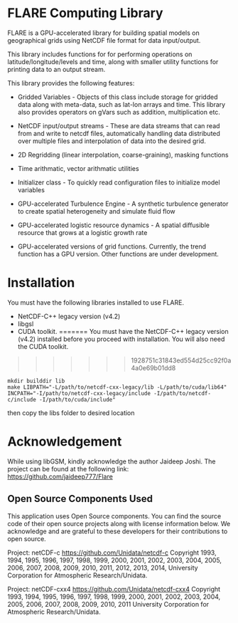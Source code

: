 # FLARE Computing Library

FLARE is a GPU-accelerated library for building spatial models on 
geographical grids using NetCDF file format for data 
input/output.

This library includes functions for for performing operations
on latitude/longitude/levels and time, along with smaller
utility functions for printing data to an output stream.

This library provides the following features:

* Gridded Variables - Objects of this class include 
storage for gridded data along with meta-data, such as lat-lon
arrays and time. This library also provides operators on gVars
such as addition, multiplication etc.

* NetCDF input/output streams - These are data streams that 
can read from and write to netcdf files, 
automatically handling data distributed over multiple files and
interpolation of data into the desired grid.

* 2D Regridding (linear interpolation, coarse-graining), 
masking functions

* Time arithmatic, vector arithmatic utilities

* Initializer class - To quickly read configuration files to 
initialize model variables

* GPU-accelerated Turbulence Engine - A synthetic turbulence 
generator to create spatial heterogeneity and simulate fluid flow

* GPU-accelerated logistic resource dynamics - A spatial diffusible
resource that grows at a logistic growth rate 

* GPU-accelerated versions of grid functions. Currently, the trend 
function has a GPU version. Other functions are under 
development.



# Installation


You must have the following libraries installed to use FLARE.

* NetCDF-C++ legacy version (v4.2) 
* libgsl 
* CUDA toolkit.
=======
You must have the NetCDF-C++ legacy version (v4.2) installed before 
you proceed with installation. You will also need the CUDA toolkit.
>>>>>>> 1928751c31843ed554d25cc92f0a4a0e69b01dd8

```
mkdir builddir lib
make LIBPATH="-L/path/to/netcdf-cxx-legacy/lib -L/path/to/cuda/lib64" INCPATH="-I/path/to/netcdf-cxx-legacy/include -I/path/to/netcdf-c/include -I/path/to/cuda/include"
```
then copy the libs folder to desired location

# Acknowledgement

While using libGSM, kindly acknowledge the author Jaideep Joshi. 
The project can be found at the following link:
https://github.com/jaideep777/Flare


## Open Source Components Used

This application uses Open Source components. You can find the 
source code of their open source projects along with license information 
below. We acknowledge and are grateful to these developers for their 
contributions to open source.

Project: netCDF-c https://github.com/Unidata/netcdf-c
Copyright 1993, 1994, 1995, 1996, 1997, 1998, 1999, 2000, 2001, 2002,
2003, 2004, 2005, 2006, 2007, 2008, 2009, 2010, 2011, 2012, 2013, 2014,
University Corporation for Atmospheric Research/Unidata.


Project: netCDF-cxx4 https://github.com/Unidata/netcdf-cxx4
Copyright 1993, 1994, 1995, 1996, 1997, 1998, 1999, 2000, 2001, 2002,
2003, 2004, 2005, 2006, 2007, 2008, 2009, 2010, 2011 University
Corporation for Atmospheric Research/Unidata.







